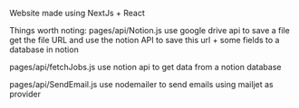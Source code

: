 Website made using NextJs + React

Things worth noting:
pages/api/Notion.js
    use google drive api to save a file
    get the file URL and use the notion API to save this url + some fields to a database in notion

pages/api/fetchJobs.js
    use notion api to get data from a notion database

pages/api/SendEmail.js
    use nodemailer to send emails using mailjet as provider
